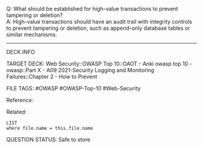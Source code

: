 Q: What should be established for high-value transactions to prevent tampering or deletion?  
A: High-value transactions should have an audit trail with integrity controls to prevent tampering or deletion, such as append-only database tables or similar mechanisms.
<!--ID: 1697070647059-->

---

DECK INFO

TARGET DECK: Web Security::OWASP Top 10::OAOT - Anki owasp top 10 - owasp::Part X - A09 2021-Security Logging and Monitoring Failures::Chapter 2 - How to Prevent

FILE TAGS: #OWASP #OWASP-Top-10 #Web-Security

Reference:

Related:

```dataview
LIST
where file.name = this.file.name
```

QUESTION STATUS: Safe to store